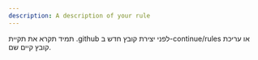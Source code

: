 ```yaml
---
description: A description of your rule
---
```


תמיד תקרא את תקיית .github לפני יצירת קובץ חדש ב-continue/rules או עריכת קובץ קיים שם.

